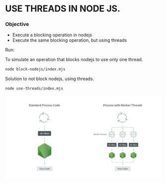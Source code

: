 # USE THREADS IN NODE JS.


### Objective
- Execute a blocking operation in nodejs
- Execute the same blocking operation, but using threads


Run:

To simulate an operation that blocks nodejs to use only one thread.
```sh
node block-nodejs/index.mjs
```

Solution to not block nodejs, using threads.
```sh
node use-threads/index.mjs
```

![Worker threads](./worker.jpg)